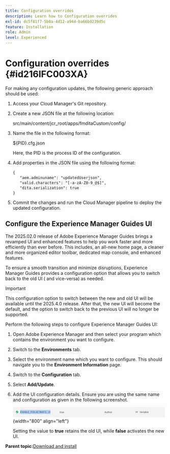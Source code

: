 ```yaml
---
title: Configuration overrides
description: Learn how to Configuration overrides
exl-id: dc5f81f7-5b0a-4d12-a944-ba66b0239d5c
feature: Installation
role: Admin
level: Experienced
---
```

# Configuration overrides {#id216IFC003XA}

For making any configuration updates, the following generic approach should be used:

1.  Access your Cloud Manager's Git repository.

1.  Create a new JSON file at the following location:

    src/main/content/jcr\_root/apps/fmditaCustom/config/

1.  Name the file in the following format:

    $\{PID\}.cfg.json

    Here, the PID is the process ID of the configuration.

1.  Add properties in the JSON file using the following format:

    ```
    {
       "aem.adminuname": "updatedUserjson",
       "valid.characters": "[-a-zA-Z0-9_@$]",
       "dita.serialization": true
    }
    ```

1.  Commit the changes and run the Cloud Manager pipeline to deploy the updated configuration.

## Configure the Experience Manager Guides UI  

The 2025.02.0 release of Adobe Experience Manager Guides brings a revamped UI and enhanced features to help you work faster and more efficiently than ever before. This includes, an all-new home page, a cleaner and more organized editor toolbar, dedicated map console, and enhanced features. 

To ensure a smooth transition and minimize disruptions, Experience Manager Guides provides a configuration option that allows you to switch back to the old UI ( and vice-versa) as needed. 

>[!IMPORTANT]
>
> This configuration option to switch between the new and old UI will be available until the 2025.4.0 release. After that, the new UI will become the default, and the option to switch back to the previous UI will no longer be supported.

Perform the following steps to configure Experience Manager Guides UI: 

1. Open Adobe Experience Manager and then select your program which contains the environment you want to configure.
2. Switch to the **Environments** tab.
3. Select the environment name which you want to configure. This should navigate you to the **Environment Information** page.
4. Switch to the **Configuration** tab.
5. Select **Add/Update**.
6. Add the UI configuration details. Ensure you are using the same name and configuration as given in the following screenshot.

    ![](assets/enable-penultimate-ui.png){width="800" align="left"}

    Setting the value to **true** retains the old UI, while **false** activates the new UI.

    

**Parent topic:**[Download and install](download-install.md)
